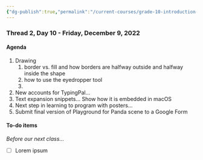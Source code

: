 ```yaml
---
{"dg-publish":true,"permalink":"/current-courses/grade-10-introduction-to-computer-studies/section-1/thread-2/day-10/","dgHomeLink":false}
---
```


### Thread 2, Day 10 - Friday, December 9, 2022
#### Agenda

1. Drawing
	1. border vs. fill and how borders are halfway outside and halfway inside the shape
	2. how to use the eyedropper tool
	3. 
2. New accounts for TypingPal...
3. Text expansion snippets... Show how it is embedded in macOS
4. Next step in learning to program with posters...
5. Submit final version of Playground for Panda scene to a Google Form

#### To-do items
*Before our next class...*

- [ ] Lorem ipsum
